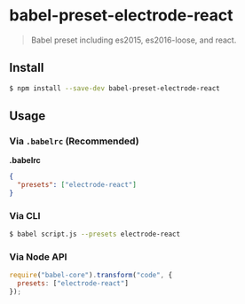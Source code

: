 # babel-preset-electrode-react

> Babel preset including es2015, es2016-loose, and react.

## Install

```sh
$ npm install --save-dev babel-preset-electrode-react
```

## Usage

### Via `.babelrc` (Recommended)

**.babelrc**

```json
{
  "presets": ["electrode-react"]
}
```

### Via CLI

```sh
$ babel script.js --presets electrode-react
```

### Via Node API

```javascript
require("babel-core").transform("code", {
  presets: ["electrode-react"]
});
```
